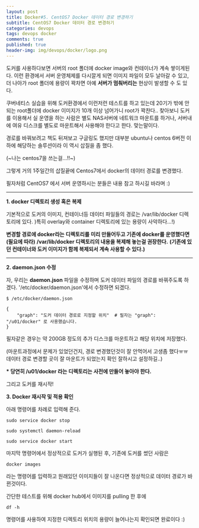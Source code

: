 ```yaml
---
layout: post
title: Docker#5. CentOS7 Docker 데이터 경로 변경하기
subtitle: CentOS7 Docker 데이터 경로 변경하기
categories: devops
tags: devops docker
comments: true
published: true
header-img: img/devops/docker/logo.png
---
```


도커를 사용하다보면 서버의 root 폴더에 docker image와 컨테이너가 계속 쌓이게된다. 이런 환경에서 서버 운영체제를 다시깔게 되면 이미지 파일이 모두 날아갈 수 있고, 더 나아가 root 폴더에 용량이 꽉차면 아예 **서버가 멈춰버리는** 현상이 발생할 수 도 있다. 

쿠버네티스 실습을 위해 도커환경에서 이런저런 테스트를 하고 있는데 20기가 밖에 안되는 root폴더에 docker 이미지가 10개 이상 넘어가니 root가 꽉찬다.. 찾아보니 도커를 이용해서 실 운영을 하는 사람은 별도 NAS서버에 네트워크 마운트를 하거나, 서버내에 여유 디스크를 별도로 마운트해서 사용해야 한다고 한다. 맞는말이다.

경로를 바꿔보려고 책도 뒤져보고 구글링도 했지만 대부분 ubuntu나 centos 6버전 이하에 해당하는 솔루션이라 이 역시 삽질을 좀 했다.

(~나는 centos7을 쓰는걸...!!~)

그렇게 거의 1주일간의 삽질끝에 Centos7에서 docker의 데이터 경로를 변경했다.

필자처럼 CentOS7 에서 서버 운영하시는 분들은 내용 참고 하시길 바라며 :) 

---

**1\. docker 디렉토리 생성 혹은 복제**

기본적으로 도커의 이미지, 컨테이너등 데이터 파일들의 경로는 /var/lib/docker 디렉토리에 있다. )특히 overlay와 container 디렉토리에 있는 용량이 사악하다...!)

**변경할 경로에 docker라는 디렉토리를 미리 만들어두고 기존에 docker를 운영했다면 (필요에 따라)** **/var/lib/docker 디렉토리의 내용을 복제해 놓는걸 권장한다.** **(기존에 있던 컨테이너와 도커 이미지가 함께 복제되서 계속 사용할 수 있다.)**

---

**2\. daemon.json 수정**

자, 우리는 **daemon.json** 파일을 수정하며 도커 데이터 파일의 경로를 바꿔주도록 하겠다. '/etc/docker/daemon.json'에서 수정하면 되겠다. 

```
$ /etc/docker/daemon.json
```

```
{
    "graph": "도커 데이터 경로로 지정할 위치"  # 필자는 "graph": "/u01/docker" 로 사용했습니다.
}
```

필자같은 경우는 약 200GB 정도의 추가 디스크를 마운트하고 해당 위치에 저장했다.

(마운트과정에서 문제가 있었던건지, 경로 변경했던것이 잘 안먹어서 고생좀 했다ㅠㅠ 데이터 경로 변경할 곳이 잘 마운트가 되었는지 확인 잘하시고 설정하길..)

**\* 당연히 /u01/docker 라는 디렉토리는 사전에 만들어 놓아야 한다.**

그리고 도커를 재시작!

**3\. Docker 재시작 및 적용 확인**

아래 명령어를 차례로 입력해 준다.

```
sudo service docker stop

sudo systemctl daemon-reload

sudo service docker start
```

마지막 명령어에서 정상적으로 도커가 실행된 후, 기존에 도커를 썼던 사람은

```
docker images
```

라는 명령어를 입력하고 원래있던 이미지들이 잘 나온다면 정상적으로 데이터 경로가 바뀐것이다.

간단한 테스트를 위해 docker hub에서 이미지를 pulling 한 후에

```
df -h
```

명령어를 사용하여 지정한 디렉토리 위치의 용량이 늘어나는지 확인되면 완료이다 :)
